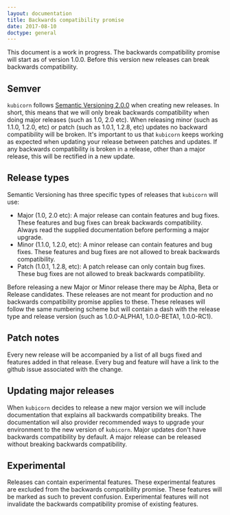 ```yaml
---
layout: documentation
title: Backwards compatibility promise
date: 2017-08-10
doctype: general
---
```


This document is a work in progress. 
The backwards compatibility promise will start as of version 1.0.0.
Before this version new releases can break backwards compatibility.

## Semver

`kubicorn` follows [Semantic Versioning 2.0.0](http://semver.org/) when creating new releases. 
In short, this means that we will only break backwards compatibility when doing major releases (such as 1.0, 2.0 etc).
When releasing minor (such as 1.1.0, 1.2.0, etc) or patch (such as 1.0.1, 1.2.8, etc) updates no backward compatibility will be broken. 
It's important to us that `kubicorn` keeps working as expected when updating your release between patches and updates. 
If any backwards compatibility is broken in a release, other than a major release, this will be rectified in a new update.

## Release types
Semantic Versioning has three specific types of releases that `kubicorn` will use:
* Major (1.0, 2.0 etc): A major release can contain features and bug fixes. 
These features and bug fixes can break backwards compatibility. 
Always read the supplied documentation before performing a major upgrade.  
* Minor (1.1.0, 1.2.0, etc): A minor release can contain features and bug fixes. 
These features and bug fixes are not allowed to break backwards compatibility.
* Patch (1.0.1, 1.2.8, etc): A patch release can only contain bug fixes. 
These bug fixes are not allowed to break backwards compatibility.


Before releasing a new Major or Minor release there may be Alpha, Beta or Release candidates.
These releases are not meant for production and no backwards compatibility promise applies to these.
These releases will follow the same numbering scheme but will contain a dash with the release type and release version (such as 1.0.0-ALPHA1, 1.0.0-BETA1, 1.0.0-RC1).  

## Patch notes

Every new release will be accompanied by a list of all bugs fixed and features added in that release. 
Every bug and feature will have a link to the github issue associated with the change. 

## Updating major releases

When `kubicorn` decides to release a new major version we will include documentation that explains all backwards compatibility breaks.
The documentation wil also provider recommended ways to upgrade your environment to the new version of `kubicorn`. 
Major updates don't have backwards compatibility by default.
A major release can be released without breaking backwards compatibility.

## Experimental

Releases can contain experimental features. 
These experimental features are excluded from the backwards compatibility promise. 
These features will be marked as such to prevent confusion. 
Experimental features will not invalidate the backwards compatibility promise of existing features.